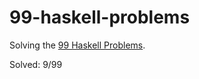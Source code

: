 # 99-haskell-problems

Solving the [99 Haskell Problems](https://wiki.haskell.org/H-99:_Ninety-Nine_Haskell_Problems).

Solved: 9/99
